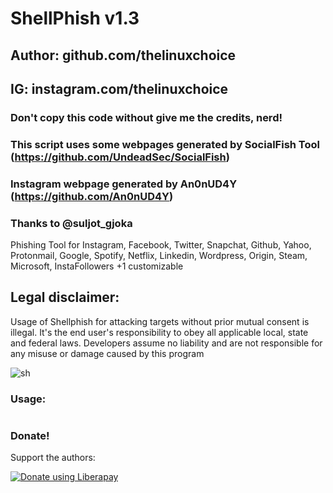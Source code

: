# ShellPhish v1.3
## Author: github.com/thelinuxchoice
## IG: instagram.com/thelinuxchoice
### Don't copy this code without give me the credits, nerd! 
### This script uses some webpages generated by SocialFish Tool (https://github.com/UndeadSec/SocialFish)
### Instagram webpage generated by An0nUD4Y (https://github.com/An0nUD4Y)
### Thanks to @suljot_gjoka 

Phishing Tool for Instagram, Facebook, Twitter, Snapchat, Github, Yahoo, Protonmail, Google, Spotify, Netflix, Linkedin, Wordpress, Origin, Steam, Microsoft, InstaFollowers +1 customizable

## Legal disclaimer:
Usage of Shellphish for attacking targets without prior mutual consent is illegal. It's the end user's responsibility to obey all applicable local, state and federal laws. Developers assume no liability and are not responsible for any misuse or damage caused by this program 

![sh](https://user-images.githubusercontent.com/34893261/41862774-39991eea-787b-11e8-82c8-44b65376896a.png)

### Usage:
```

```

### Donate!
Support the authors:

<noscript><a href="https://liberapay.com/thelinuxchoice/donate"><img alt="Donate using Liberapay" src="https://liberapay.com/assets/widgets/donate.svg"></a></noscript>
